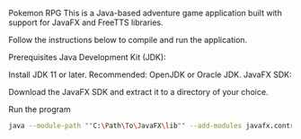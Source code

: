 Pokemon RPG
This is a Java-based adventure game application built with support for JavaFX and FreeTTS libraries. 

Follow the instructions below to compile and run the application.

Prerequisites
Java Development Kit (JDK):

Install JDK 11 or later. Recommended: OpenJDK or Oracle JDK.
JavaFX SDK:

Download the JavaFX SDK and extract it to a directory of your choice.

Run the program 
```bash
java --module-path ""C:\Path\To\JavaFX\lib"" --add-modules javafx.controls,javafx.fxml,javafx.media -cp "out/production/group_351;lib/*" AdventureGameApp
